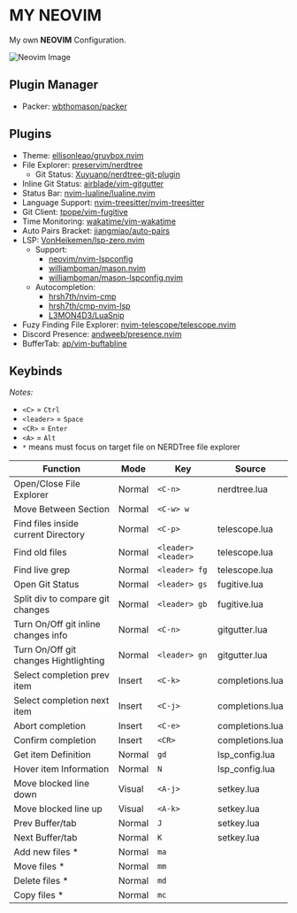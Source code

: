 # MY NEOVIM
My own **NEOVIM** Configuration.

![Neovim Image](https://drive.google.com/uc?id=1MrEePih5H4dk9DBe5IOwKS7vZaqTNe30)

## Plugin Manager
- Packer: [wbthomason/packer](https://github.com/wbthomason/packer.nvim)

## Plugins 
- Theme: [ellisonleao/gruvbox.nvim](https://github.com/ellisonleao/gruvbox.nvim)
- File Explorer: [preservim/nerdtree](https://github.com/preservim/nerdtree)
	- Git Status: [Xuyuanp/nerdtree-git-plugin](https://github.com/Xuyuanp/nerdtree-git-plugin)
- Inline Git Status: [airblade/vim-gitgutter](https://github.com/airblade/vim-gitgutter)
- Status Bar: [nvim-lualine/lualine.nvim](https://github.com/nvim-lualine/lualine.nvim)
- Language Support: [nvim-treesitter/nvim-treesitter](https://github.com/nvim-treesitter/nvim-treesitter)
- Git Client: [tpope/vim-fugitive](https://github.com/tpope/vim-fugitive)
- Time Monitoring: [wakatime/vim-wakatime](https://github.com/wakatime/vim-wakatime)
- Auto Pairs Bracket: [jiangmiao/auto-pairs](https://github.com/jiangmiao/auto-pairs)
- LSP: [VonHeikemen/lsp-zero.nvim](https://github.com/VonHeikemen/lsp-zero.nvim)
	 - Support: 
		- [neovim/nvim-lspconfig](https://github.com/neovim/nvim-lspconfig)
		- [williamboman/mason.nvim](https://github.com/williamboman/mason.nvim)
		- [williamboman/mason-lspconfig.nvim](https://github.com/williamboman/mason-lspconfig.nvim)
	- Autocompletion: 
		- [hrsh7th/nvim-cmp](https://github.com/hrsh7th/nvim-cmp)
		- [hrsh7th/cmp-nvim-lsp](https://github.com/hrsh7th/cmp-nvim-lsp)
		- [L3MON4D3/LuaSnip](https://github.com/L3MON4D3/LuaSnip)
- Fuzy Finding File Explorer: [nvim-telescope/telescope.nvim](https://github.com/nvim-telescope/telescope.nvim)
- Discord Presence: [andweeb/presence.nvim](https://github.com/andweeb/presence.nvim)
- BufferTab: [ap/vim-buftabline](https://github.com/ap/vim-buftabline)
## Keybinds

*Notes:*
- `<C>` = `Ctrl`
- `<leader>` = `Space`
- `<CR>` = `Enter`
- `<A>` = `Alt`
- `*` means must focus on target file on NERDTree file explorer

| Function                              | Mode   | Key                | Source          |
| ------------------------------------- | ------ | ------------------ | --------------- |
| Open/Close File Explorer              | Normal | ``<C-n>``          | nerdtree.lua    |
| Move Between Section                  | Normal | `<C-w> w`          |                 |
| Find files inside current Directory   | Normal | `<C-p>`            | telescope.lua   |
| Find old files                        | Normal | `<leader><leader>` | telescope.lua   |
| Find live grep                        | Normal | `<leader> fg`      | telescope.lua   |
| Open Git Status                       | Normal | `<leader> gs`      | fugitive.lua    |
| Split div to compare git changes      | Normal | `<leader> gb`      | fugitive.lua    |
| Turn On/Off git inline changes info   | Normal | `<C-n>`            | gitgutter.lua   |
| Turn On/Off git changes Hightlighting | Normal | `<leader> gn`      | gitgutter.lua   |
| Select completion prev item           | Insert | `<C-k>`            | completions.lua |
| Select completion next item           | Insert | `<C-j>`            | completions.lua |
| Abort completion                      | Insert | `<C-e>`            | completions.lua |
| Confirm completion                    | Insert | `<CR>`             | completions.lua |
| Get item Definition                   | Normal | `gd`               | lsp_config.lua  |
| Hover item Information                | Normal | `N`                | lsp_config.lua  |
| Move blocked line down                | Visual | `<A-j>`            | setkey.lua      |
| Move blocked line up                  | Visual | `<A-k>`            | setkey.lua      |
| Prev Buffer/tab                       | Normal | `J`                | setkey.lua      |
| Next Buffer/tab                       | Normal | `K`                | setkey.lua      |
| Add new files *                       | Normal | `ma`               |                 |
| Move files *                          | Normal | `mm`               |                 |
| Delete files *                        | Normal | `md`               |                 |
| Copy files *                          | Normal | `mc`               |                 |
